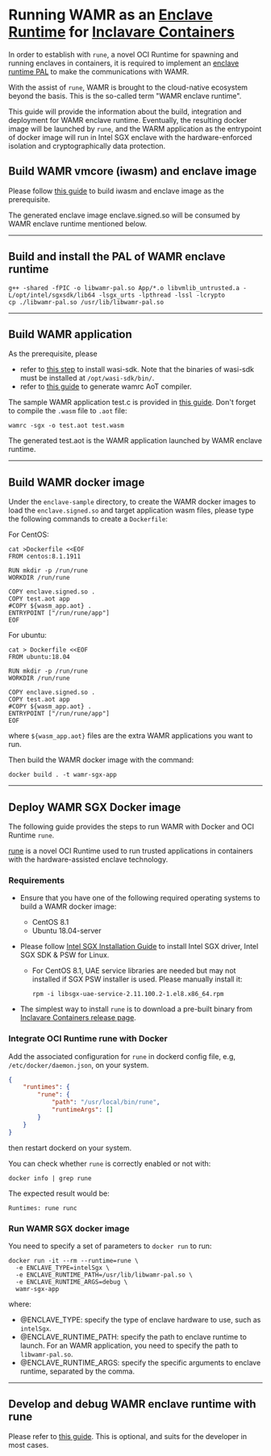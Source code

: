# Running WAMR as an [Enclave Runtime](https://github.com/alibaba/inclavare-containers/blob/master/docs/design/terminology.md#enclave-runtime) for [Inclavare Containers](https://github.com/alibaba/inclavare-containers)

In order to establish with `rune`, a novel OCI Runtime for spawning and running enclaves in containers, it is required to implement an [enclave runtime PAL](https://github.com/alibaba/inclavare-containers/blob/master/docs/design/terminology.md#enclave-runtime-pal) to make the communications with WAMR.

With the assist of `rune`, WAMR is brought to the cloud-native ecosystem beyond the basis. This is the so-called term "WAMR enclave runtime".

This guide will provide the information about the build, integration and deployment for WAMR enclave runtime. Eventually, the resulting docker image will be launched by `rune`, and the WARM application as the entrypoint of docker image will run in Intel SGX enclave with the hardware-enforced isolation and cryptographically data protection.

## Build WAMR vmcore (iwasm) and enclave image

Please follow [this guide](https://github.com/bytecodealliance/wasm-micro-runtime/blob/main/doc/linux_sgx.md#build-wamr-vmcore-iwasm-for-linux-sgx) to build iwasm and enclave image as the prerequisite.

The generated enclave image enclave.signed.so will be consumed by WAMR enclave runtime mentioned below.

---

## Build and install the PAL of WAMR enclave runtime

```shell
g++ -shared -fPIC -o libwamr-pal.so App/*.o libvmlib_untrusted.a -L/opt/intel/sgxsdk/lib64 -lsgx_urts -lpthread -lssl -lcrypto
cp ./libwamr-pal.so /usr/lib/libwamr-pal.so
```

---

## Build WAMR application

As the prerequisite, please
- refer to [this step](https://github.com/bytecodealliance/wasm-micro-runtime/blob/main/doc/build_wasm_app.md#prepare-wasm-building-environments) to install wasi-sdk. Note that the binaries of wasi-sdk must be installed at `/opt/wasi-sdk/bin/`.
- refer to [this guide](https://github.com/bytecodealliance/wasm-micro-runtime#build-wamrc-aot-compiler) to generate wamrc AoT compiler.

The sample WAMR application test.c is provided in [this guide](https://github.com/bytecodealliance/wasm-micro-runtime/blob/main/doc/build_wasm_app.md#build-wasm-applications). Don't forget to compile the `.wasm` file to `.aot` file:
```shell
wamrc -sgx -o test.aot test.wasm
```

The generated test.aot is the WAMR application launched by WAMR enclave runtime.

---

## Build WAMR docker image

Under the `enclave-sample` directory, to create the WAMR docker images to load the `enclave.signed.so` and target application wasm files, please type the following commands to create a `Dockerfile`:

For CentOS:

```shell
cat >Dockerfile <<EOF
FROM centos:8.1.1911

RUN mkdir -p /run/rune
WORKDIR /run/rune

COPY enclave.signed.so .
COPY test.aot app
#COPY ${wasm_app.aot} .
ENTRYPOINT ["/run/rune/app"]
EOF
```

For ubuntu:

```shell
cat > Dockerfile <<EOF
FROM ubuntu:18.04

RUN mkdir -p /run/rune
WORKDIR /run/rune

COPY enclave.signed.so .
COPY test.aot app
#COPY ${wasm_app.aot} .
ENTRYPOINT ["/run/rune/app"]
EOF
```

where `${wasm_app.aot}` files are the extra WAMR applications you want to run.

Then build the WAMR docker image with the command:

```shell
docker build . -t wamr-sgx-app
```

---

## Deploy WAMR SGX Docker image

The following guide provides the steps to run WAMR with Docker and OCI Runtime `rune`.

[rune](https://github.com/alibaba/inclavare-containers/tree/master/rune) is a novel OCI Runtime used to run trusted applications in containers with the hardware-assisted enclave technology.

### Requirements

- Ensure that you have one of the following required operating systems to build a WAMR docker image:

  - CentOS 8.1
  - Ubuntu 18.04-server

- Please follow [Intel SGX Installation Guide](https://download.01.org/intel-sgx/sgx-linux/2.11/docs/Intel_SGX_Installation_Guide_Linux_2.11_Open_Source.pdf) to install Intel SGX driver, Intel SGX SDK & PSW for Linux.

  - For CentOS 8.1, UAE service libraries are needed but may not installed if SGX PSW installer is used. Please manually install it:

    ```shell
    rpm -i libsgx-uae-service-2.11.100.2-1.el8.x86_64.rpm
    ```

- The simplest way to install `rune` is to download a pre-built binary from [Inclavare Containers release page](https://github.com/alibaba/inclavare-containers/releases).

### Integrate OCI Runtime rune with Docker

Add the associated configuration for `rune` in dockerd config file, e.g, `/etc/docker/daemon.json`, on your system.

```json
{
	"runtimes": {
		"rune": {
			"path": "/usr/local/bin/rune",
			"runtimeArgs": []
		}
	}
}
```

then restart dockerd on your system.

You can check whether `rune` is correctly enabled or not with:

```
docker info | grep rune
```

The expected result would be:

```
Runtimes: rune runc
```

### Run WAMR SGX docker image

You need to specify a set of parameters to `docker run` to run:

```shell
docker run -it --rm --runtime=rune \
  -e ENCLAVE_TYPE=intelSgx \
  -e ENCLAVE_RUNTIME_PATH=/usr/lib/libwamr-pal.so \
  -e ENCLAVE_RUNTIME_ARGS=debug \
  wamr-sgx-app
```

where:

- @ENCLAVE_TYPE: specify the type of enclave hardware to use, such as `intelSgx`.
- @ENCLAVE_RUNTIME_PATH: specify the path to enclave runtime to launch. For an WAMR application, you need to specify the path to `libwamr-pal.so`.
- @ENCLAVE_RUNTIME_ARGS: specify the specific arguments to enclave runtime, separated by the comma.

---

## Develop and debug WAMR enclave runtime with rune

Please refer to [this guide](https://github.com/leyao-daily/wasm-micro-runtime/blob/main/product-mini/platforms/linux-sgx/enclave-sample/App/wamr-bundle.md). This is optional, and suits for the developer in most cases.
